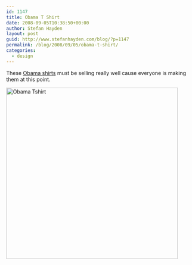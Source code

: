 ```yaml
---
id: 1147
title: Obama T Shirt
date: 2008-09-05T10:38:50+00:00
author: Stefan Hayden
layout: post
guid: http://www.stefanhayden.com/blog/?p=1147
permalink: /blog/2008/09/05/obama-t-shirt/
categories:
  - design
---
```

These <a href="http://www.designbyhumans.com/shop/affiliate/STHayde">Obama shirts</a> must be selling really well cause everyone is making them at this point.

<a href="http://www.designbyhumans.com/shop/affiliate/STHayden"><img src="http://www.designbyhumans.com/products/full/7513_22_1.jpg" alt="Obama Tshirt" width="460" /></a>